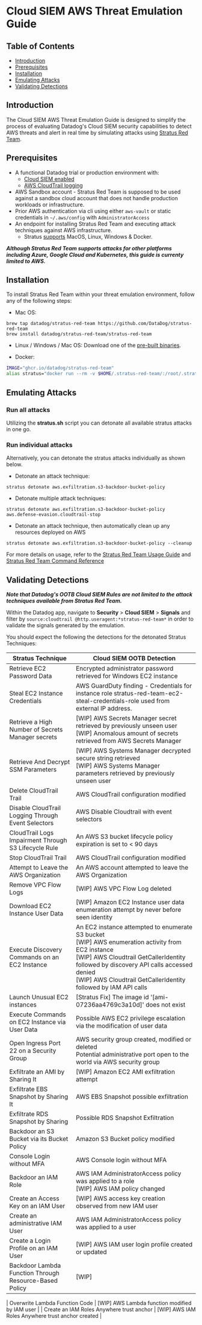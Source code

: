 # Cloud SIEM AWS Threat Emulation Guide

## Table of Contents
- [Introduction](#introduction)
- [Prerequisites](#prerequisites)
- [Installation](#installation)
- [Emulating Attacks](#emulating-attacks)
- [Validating Detections](#validating-detections)


## Introduction
The Cloud SIEM AWS Threat Emulation Guide is designed to simplify the process of evaluating Datadog's Cloud SIEM security capabilities to detect AWS threats and alert in real time by simulating attacks using [Stratus Red Team](https://github.com/DataDog/stratus-red-team).

## Prerequisites
- A functional Datadog trial or production environment with:
    - [Cloud SIEM enabled](https://docs.datadoghq.com/getting_started/cloud_siem/)
    - [AWS CloudTrail logging](https://docs.datadoghq.com/security/cloud_siem/guide/aws-config-guide-for-cloud-siem/)
- AWS Sandbox account - Stratus Red Team is supposed to be used against a sandbox cloud account that does not handle production workloads or infrastructure.
- Prior AWS authentication via cli using either `aws-vault` or static credentials in `~/.aws/config` with `AdministratorAccess`
- An endpoint for installing Stratus Red Team and executing attack techniques against AWS infrastructure.
    - Stratus [supports](https://stratus-red-team.cloud/user-guide/getting-started/) MacOS, Linux, Windows & Docker.

***Although Stratus Red Team supports attacks for other platforms including Azure, Google Cloud and Kubernetes, this guide is currenty limited to AWS.***

## Installation
To install Stratus Red Team within your threat emulation environment, follow any of the following steps:

- Mac OS:

```
brew tap datadog/stratus-red-team https://github.com/DataDog/stratus-red-team
brew install datadog/stratus-red-team/stratus-red-team
```

- Linux / Windows / Mac OS: Download one of the [pre-built binaries](https://github.com/datadog/stratus-red-team/releases).

- Docker:

```bash
IMAGE="ghcr.io/datadog/stratus-red-team"
alias stratus="docker run --rm -v $HOME/.stratus-red-team/:/root/.stratus-red-team/ -e AWS_ACCESS_KEY_ID -e AWS_SECRET_ACCESS_KEY -e AWS_SESSION_TOKEN -e AWS_DEFAULT_REGION $IMAGE"
```

## Emulating Attacks

### Run all attacks
Utilizing the **stratus.sh** script you can detonate all available stratus attacks in one go.

### Run individual attacks

Alternatively, you can detonate the stratus attacks individually as shown below.

- Detonate an attack technique:
```
stratus detonate aws.exfiltration.s3-backdoor-bucket-policy
```

- Detonate multiple attack techniques:
```
stratus detonate aws.exfiltration.s3-backdoor-bucket-policy aws.defense-evasion.cloudtrail-stop
```

- Detonate an attack technique, then automatically clean up any resources deployed on AWS
```
stratus detonate aws.exfiltration.s3-backdoor-bucket-policy --cleanup
```

For more details on usage, refer to the [Stratus Red Team Usage Guide](https://stratus-red-team.cloud/user-guide/usage/) and [Stratus Red Team Command Reference](https://stratus-red-team.cloud/user-guide/commands/)

## Validating Detections
***Note that Datadog's OOTB Cloud SIEM Rules are **not** limited to the attack techniques available from Stratus Red Team.***

Within the Datadog app, navigate to **Security** > **Cloud SIEM** > **Signals** and filter by `source:cloudtrail @http.useragent:*stratus-red-team*` in order to validate the signals generated by the emulation.

You should expect the following the detections for the detonated Stratus Techniques:

| **Stratus Technique**                                  	| **Cloud SIEM OOTB Detection**                                                                                                                                                                                                                                      	|
|--------------------------------------------------------	|--------------------------------------------------------------------------------------------------------------------------------------------------------------------------------------------------------------------------------------------------------------------	|
| Retrieve EC2 Password Data                             	| Encrypted administrator password retrieved for Windows EC2 instance                                                                                                                                                                                                	|
| Steal EC2 Instance Credentials                         	| AWS GuardDuty finding - Credentials for instance role stratus-red-team-ec2-steal-credentials-role used from external IP address.                                                                                                                                   	|
| Retrieve a High Number of Secrets Manager secrets      	| [WIP] AWS Secrets Manager secret retrieved by previously unseen user<br>[WIP] Anomalous amount of secrets retrieved from AWS Secrets Manager                                                                                                                       	|
| Retrieve And Decrypt SSM Parameters                    	| [WIP] AWS Systems Manager decrypted secure string retrieved<br>[WIP] AWS Systems Manager parameters retrieved by previously unseen user                                                                                                                            	|
| Delete CloudTrail Trail                                	| AWS CloudTrail configuration modified                                                                                                                                                                                                                              	|
| Disable CloudTrail Logging Through Event Selectors     	| AWS Disable Cloudtrail with event selectors                                                                                                                                                                                                                        	|
| CloudTrail Logs Impairment Through S3 Lifecycle Rule   	| An AWS S3 bucket lifecycle policy expiration is set to < 90 days                                                                                                                                                                                                   	|
| Stop CloudTrail Trail                                  	| AWS CloudTrail configuration modified                                                                                                                                                                                                                              	|
| Attempt to Leave the AWS Organization                  	| An AWS account attempted to leave the AWS Organization                                                                                                                                                                                                             	|
| Remove VPC Flow Logs                                   	| [WIP] AWS VPC Flow Log deleted                                                                                                                                                                                                                                     	|
| Download EC2 Instance User Data                        	| [WIP] Amazon EC2 Instance user data enumeration attempt by never before seen identity                                                                                                                                                                              	|
| Execute Discovery Commands on an EC2 Instance          	| An EC2 instance attempted to enumerate S3 bucket<br>[WIP] AWS enumeration activity from EC2 instance<br>[WIP] AWS Cloudtrail GetCallerIdentity followed by discovery API calls accessed denied<br>[WIP] AWS Cloudtrail GetCallerIdentity followed by IAM API calls 	|
| Launch Unusual EC2 instances                           	| [Stratus Fix] The image id '[ami-07236aa4769c3a10d]' does not exist                                                                                                                                                                                                	|
| Execute Commands on EC2 Instance via User Data         	| Possible AWS EC2 privilege escalation via the modification of user data                                                                                                                                                                                            	|
| Open Ingress Port 22 on a Security Group               	| AWS security group created, modified or deleted<br>Potential administrative port open to the world via AWS security group                                                                                                                                          	|
| Exfiltrate an AMI by Sharing It                        	| [WIP] Amazon EC2 AMI exfiltration attempt                                                                                                                                                                                                                          	|
| Exfiltrate EBS Snapshot by Sharing It                  	| AWS EBS Snapshot possible exfiltration                                                                                                                                                                                                                             	|
| Exfiltrate RDS Snapshot by Sharing                     	| Possible RDS Snapshot Exfiltration                                                                                                                                                                                                                                 	|
| Backdoor an S3 Bucket via its Bucket Policy            	| Amazon S3 Bucket policy modified                                                                                                                                                                                                                                   	|
| Console Login without MFA                              	| AWS Console login without MFA                                                                                                                                                                                                                                      	|
| Backdoor an IAM Role                                   	| AWS IAM AdministratorAccess policy was applied to a role<br>[WIP] AWS IAM policy changed                                                                                                                                                                           	|
| Create an Access Key on an IAM User                    	| [WIP] AWS access key creation observed from new IAM user                                                                                                                                                                                                           	|
| Create an administrative IAM User                      	| AWS IAM AdministratorAccess policy was applied to a user                                                                                                                                                                                                           	|
| Create a Login Profile on an IAM User                  	| [WIP] AWS IAM user login profile created or updated                                                                                                                                                                                                                	|
| Backdoor Lambda Function Through Resource-Based Policy 	| [WIP]                                                       | 

| Overwrite Lambda Function Code                         	| [WIP] AWS Lambda function modified by IAM user                                                                                                                                                                                                                     	|
| Create an IAM Roles Anywhere trust anchor              	| [WIP] AWS IAM Roles Anywhere trust anchor created                                                                                                                                                                                                                  	|
